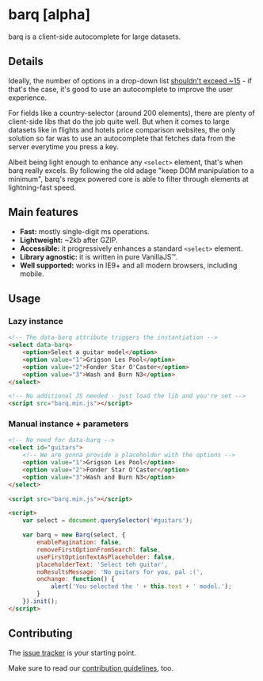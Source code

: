 barq [alpha]
====

barq is a client-side autocomplete for large datasets.

## Details

Ideally, the number of options in a drop-down list [shouldn't exceed ~15](http://baymard.com/blog/drop-down-usability) - if that's the case, it's good to use an autocomplete to improve the user experience.

For fields like a country-selector (around 200 elements), there are plenty of client-side libs that do the job quite well. But when it comes to large datasets like in flights and hotels price comparison websites, the only solution so far was to use an autocomplete that fetches data from the server everytime you press a key.

Albeit being light enough to enhance any `<select>` element, that's when barq really excels. By following the old adage "keep DOM manipulation to a minimum", barq's regex powered core is able to filter through elements at lightning-fast speed.

## Main features

 - **Fast:** mostly single-digit ms operations.
 - **Lightweight:** ~2kb after GZIP.
 - **Accessible:** it progressively enhances a standard `<select>` element.
 - **Library agnostic:** it is written in pure VanillaJS™.
 - **Well supported:** works in IE9+ and all modern browsers, including mobile.

## Usage

### Lazy instance
```html
<!-- The data-barq attribute triggers the instantiation -->
<select data-barq>
    <option>Select a guitar model</option>
    <option value="1">Grigson Les Pool</option>
    <option value="2">Fonder Star O'Caster</option>
    <option value="3">Wash and Burn N3</option>
</select>

<!-- No additional JS needed - just load the lib and you're set -->
<script src="barq.min.js"></script>
```

### Manual instance + parameters
```html
<!-- No need for data-barq -->
<select id="guitars">
    <!-- We are gonna provide a placeholder with the options -->
    <option value="1">Grigson Les Pool</option>
    <option value="2">Fonder Star O'Caster</option>
    <option value="3">Wash and Burn N3</option>
</select>

<script src="barq.min.js"></script>

<script>
    var select = document.querySelector('#guitars');

    var barq = new Barq(select, {
        enablePagination: false,
        removeFirstOptionFromSearch: false,
        useFirstOptionTextAsPlaceholder: false,
        placeholderText: 'Select teh guitar',
        noResultsMessage: 'No guitars for you, pal :(',
        onchange: function() {
            alert('You selected the ' + this.text + ' model.');
        }
    }).init();
</script>

```

## Contributing

The [issue tracker](https://github.com/joaocunha/barq/issues) is your starting point.

Make sure to read our [contribution guidelines](https://github.com/joaocunha/barq/blob/master/CONTRIBUTING.md), too.
